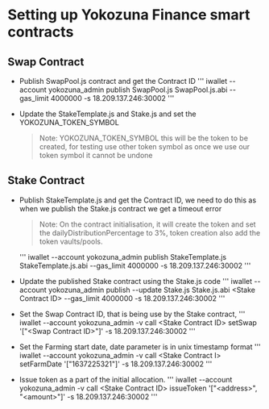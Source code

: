 # Setting up Yokozuna Finance smart contracts


## Swap Contract

* Publish SwapPool.js contract and get the Contract ID
    '''
    iwallet --account yokozuna_admin publish SwapPool.js SwapPool.js.abi --gas_limit 4000000 -s 18.209.137.246:30002
    '''

* Update the StakeTemplate.js and Stake.js and set the YOKOZUNA_TOKEN_SYMBOL
    > Note: YOKOZUNA_TOKEN_SYMBOL this will be the token to be created, for testing use other token symbol as once we use our token symbol it cannot be undone


## Stake Contract

* Publish StakeTemplate.js and get the Contract ID, we need to do this as when we publish the Stake.js contract we get a timeout error
    > Note: On the contract initialisation, it will create the token and set the dailyDistributionPercentage to 3%, token creation also add the token vaults/pools.

    '''
    iwallet --account yokozuna_admin publish StakeTemplate.js StakeTemplate.js.abi --gas_limit 4000000 -s 18.209.137.246:30002
    '''

* Update the published Stake contract using the Stake.js code
    '''
    iwallet --account yokozuna_admin publish --update Stake.js Stake.js.abi \<Stake Contract ID\> --gas_limit 4000000 -s 18.209.137.246:30002
    '''

* Set the Swap Contract ID, that is being use by the Stake contract,
    '''
    iwallet --account yokozuna_admin -v call \<Stake Contract ID\> setSwap '\["\<Swap Contract ID\>"\]' -s 18.209.137.246:30002
    '''

* Set the Farming start date, date parameter is in unix timestamp format
    '''
    iwallet --account yokozuna_admin -v call \<Stake Contract I\> setFarmDate '\["1637225321"\]' -s 18.209.137.246:30002
    '''

* Issue token as a part of the initial allocation. 
    '''
    iwallet --account yokozuna_admin -v call \<Stake Contract ID\> issueToken '\["\<address\>", "\<amount\>"\]' -s 18.209.137.246:30002
    '''



